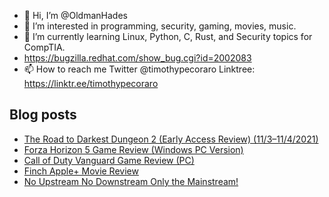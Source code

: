 - 👋 Hi, I’m @OldmanHades
- 👀 I’m interested in programming, security, gaming, movies, music.
- 🌱 I’m currently learning Linux, Python, C, Rust, and Security topics for CompTIA.
- https://bugzilla.redhat.com/show_bug.cgi?id=2002083
- 📫 How to reach me Twitter @timothypecoraro
Linktree: https://linktr.ee/timothypecoraro

## Blog posts
<!-- BLOG-POST-LIST:START -->
- [The Road to Darkest Dungeon 2 &lpar;Early Access Review&rpar; &lpar;11/3–11/4/2021&rpar;](https://medium.com/@timothypecoraro/the-road-to-darkest-dungeon-2-early-access-review-11-3-11-4-2021-c1f851e19b8e?source=rss-5097f5c9b801------2)
- [Forza Horizon 5 Game Review &lpar;Windows PC Version&rpar;](https://medium.com/@timothypecoraro/forza-horizon-5-game-review-windows-pc-version-ee843e4eab5f?source=rss-5097f5c9b801------2)
- [Call of Duty Vanguard Game Review &lpar;PC&rpar;](https://medium.com/@timothypecoraro/call-of-duty-vanguard-game-review-pc-2252371fcd8b?source=rss-5097f5c9b801------2)
- [Finch Apple+ Movie Review](https://medium.com/@timothypecoraro/finch-apple-movie-review-b11694e7d217?source=rss-5097f5c9b801------2)
- [No Upstream No Downstream Only the Mainstream!](https://medium.com/@timothypecoraro/no-upstream-no-downstream-only-the-mainstream-f5d9a91be9e?source=rss-5097f5c9b801------2)
<!-- BLOG-POST-LIST:END -->
